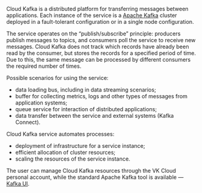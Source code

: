 Cloud Kafka is a distributed platform for transferring messages between applications. Each instance of the service is a [Apache Kafka](https://kafka.apache.org/) cluster deployed in a fault-tolerant configuration or in a single node configuration.

The service operates on the “publish/subscribe” principle: producers publish messages to topics, and consumers poll the service to receive new messages. Cloud Kafka does not track which records have already been read by the consumer, but stores the records for a specified period of time. Due to this, the same message can be processed by different consumers the required number of times.

Possible scenarios for using the service:

- data loading bus, including in data streaming scenarios;
- buffer for collecting metrics, logs and other types of messages from application systems;
- queue service for interaction of distributed applications;
- data transfer between the service and external systems (Kafka Connect).

Cloud Kafka service automates processes:

- deployment of infrastructure for a service instance;
- efficient allocation of cluster resources;
- scaling the resources of the service instance.

The user can manage Cloud Kafka resources through the VK Cloud personal account, while the standard Apache Kafka tool is available — [Kafka UI](https://docs.kafka-ui.provectus.io/overview/readme).
